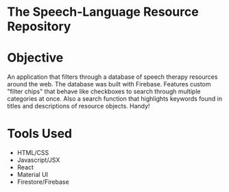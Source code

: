 # The Speech-Language Resource Repository

<h1>Objective</h1>
<p>An application that filters through a database of speech therapy resources around the web. The database was built with Firebase. Features custom "filter chips" that behave like checkboxes to search through multiple categories at once. Also a search function that highlights keywords found in titles and descriptions of resource objects. Handy!</p>

<h1>Tools Used</h1>
<ul>
<li>HTML/CSS</li>
<li>Javascript/JSX</li>
<li>React</li>
<li>Material UI</li>
<li>Firestore/Firebase</li>
</ul>